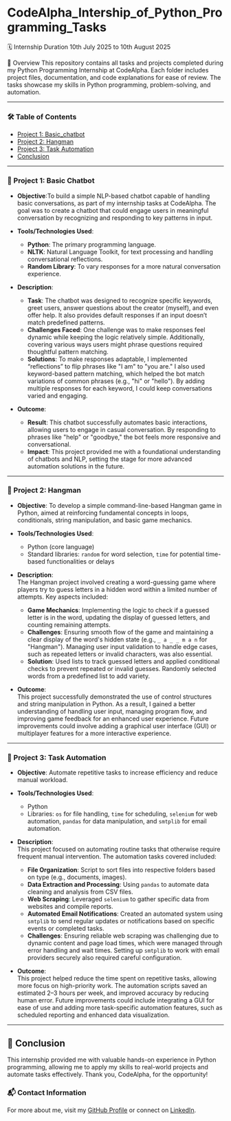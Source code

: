 # CodeAlpha_Intership_of_Python_Programming_Tasks

🗓️ Internship Duration
10th July 2025 to 10th August 2025



📄 Overview
This repository contains all tasks and projects completed during my Python Programming Internship at CodeAlpha. Each folder includes project files, documentation, and code explanations for ease of review. The tasks showcase my skills in Python programming, problem-solving, and automation.

---

### 🛠️ Table of Contents
- [Project 1: Basic_chatbot](#basic_chatbot.py)
- [Project 2: Hangman](#project-2-task-name)
- [Project 3: Task Automation](#project-3-task-name)
- [Conclusion](#conclusion)

---

### 📁 Project 1: Basic Chatbot
- **Objective**:To build a simple NLP-based chatbot capable of handling basic conversations, as part of my internship tasks at CodeAlpha. The goal was to create a chatbot that could engage users in meaningful conversation by recognizing and responding to key patterns in input.

- **Tools/Technologies Used**:
  - **Python**: The primary programming language.
  - **NLTK**: Natural Language Toolkit, for text processing and handling conversational reflections.
  - **Random Library**: To vary responses for a more natural conversation experience.

- **Description**:
  - **Task**: The chatbot was designed to recognize specific keywords, greet users, answer questions about the creator (myself), and even offer help. It also provides default responses if an input doesn’t match predefined patterns.
  - **Challenges Faced**: One challenge was to make responses feel dynamic while keeping the logic relatively simple. Additionally, covering various ways users might phrase questions required thoughtful pattern matching.
  - **Solutions**: To make responses adaptable, I implemented “reflections” to flip phrases like "I am" to "you are." I also used keyword-based pattern matching, which helped the bot match variations of common phrases (e.g., "hi" or "hello"). By adding multiple responses for each keyword, I could keep conversations varied and engaging.

- **Outcome**:
  - **Result**: This chatbot successfully automates basic interactions, allowing users to engage in casual conversation. By responding to phrases like "help" or "goodbye," the bot feels more responsive and conversational.
  - **Impact**: This project provided me with a foundational understanding of chatbots and NLP, setting the stage for more advanced automation solutions in the future. 

---

### 📁 Project 2: Hangman
- **Objective**:  To develop a simple command-line-based Hangman game in Python, aimed at reinforcing fundamental concepts in loops, conditionals, string manipulation, and basic game mechanics.

- **Tools/Technologies Used**:  
  - Python (core language)
  - Standard libraries: `random` for word selection, `time` for potential time-based functionalities or delays

- **Description**:  
  The Hangman project involved creating a word-guessing game where players try to guess letters in a hidden word within a limited number of attempts. Key aspects included:
  - **Game Mechanics**: Implementing the logic to check if a guessed letter is in the word, updating the display of guessed letters, and counting remaining attempts.
  - **Challenges**: Ensuring smooth flow of the game and maintaining a clear display of the word's hidden state (e.g., `_ a _ _ m a n` for "Hangman"). Managing user input validation to handle edge cases, such as repeated letters or invalid characters, was also essential.
  - **Solution**: Used lists to track guessed letters and applied conditional checks to prevent repeated or invalid guesses. Randomly selected words from a predefined list to add variety.

- **Outcome**:  
  This project successfully demonstrated the use of control structures and string manipulation in Python. As a result, I gained a better understanding of handling user input, managing program flow, and improving game feedback for an enhanced user experience. Future improvements could involve adding a graphical user interface (GUI) or multiplayer features for a more interactive experience.

---

### 📁 Project 3: Task Automation


- **Objective**:  Automate repetitive tasks to increase efficiency and reduce manual workload.

- **Tools/Technologies Used**:  
  - Python
  - Libraries: `os` for file handling, `time` for scheduling, `selenium` for web automation, `pandas` for data manipulation, and `smtplib` for email automation.

- **Description**:  
  This project focused on automating routine tasks that otherwise require frequent manual intervention. The automation tasks covered included:
  - **File Organization**: Script to sort files into respective folders based on type (e.g., documents, images).
  - **Data Extraction and Processing**: Using `pandas` to automate data cleaning and analysis from CSV files.
  - **Web Scraping**: Leveraged `selenium` to gather specific data from websites and compile reports.
  - **Automated Email Notifications**: Created an automated system using `smtplib` to send regular updates or notifications based on specific events or completed tasks.
  - **Challenges**: Ensuring reliable web scraping was challenging due to dynamic content and page load times, which were managed through error handling and wait times. Setting up `smtplib` to work with email providers securely also required careful configuration.

- **Outcome**:  
  This project helped reduce the time spent on repetitive tasks, allowing more focus on high-priority work. The automation scripts saved an estimated 2–3 hours per week, and improved accuracy by reducing human error. Future improvements could include integrating a GUI for ease of use and adding more task-specific automation features, such as scheduled reporting and enhanced data visualization.

---

## 📌 Conclusion
This internship provided me with valuable hands-on experience in Python programming, allowing me to apply my skills to real-world projects and automate tasks effectively. Thank you, CodeAlpha, for the opportunity!



### 📬 Contact Information
For more about me, visit my [GitHub Profile](https://github.com/Dumbosaurus) or connect on [LinkedIn](https://www.linkedin.com/in/wahid-jamadar-183a762b1/).
